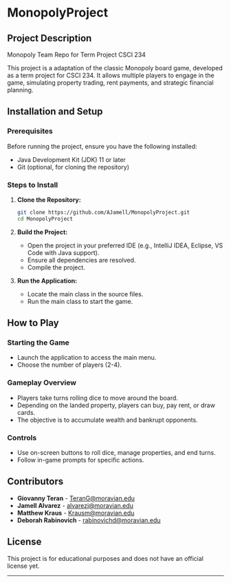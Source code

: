 # MonopolyProject

## Project Description
Monopoly Team Repo for Term Project CSCI 234

This project is a adaptation of the classic Monopoly board game, developed as a term project for CSCI 234. It allows multiple players to engage in the game, simulating property trading, rent payments, and strategic financial planning.

## Installation and Setup

### Prerequisites
Before running the project, ensure you have the following installed:
- Java Development Kit (JDK) 11 or later
- Git (optional, for cloning the repository)

### Steps to Install
1. **Clone the Repository:**
   ```bash
   git clone https://github.com/AJamell/MonopolyProject.git
   cd MonopolyProject
   ```
2. **Build the Project:**
   - Open the project in your preferred IDE (e.g., IntelliJ IDEA, Eclipse, VS Code with Java support).
   - Ensure all dependencies are resolved.
   - Compile the project.

3. **Run the Application:**
   - Locate the main class in the source files.
   - Run the main class to start the game.

## How to Play

### Starting the Game
- Launch the application to access the main menu.
- Choose the number of players (2-4).

### Gameplay Overview
- Players take turns rolling dice to move around the board.
- Depending on the landed property, players can buy, pay rent, or draw cards.
- The objective is to accumulate wealth and bankrupt opponents.

### Controls
- Use on-screen buttons to roll dice, manage properties, and end turns.
- Follow in-game prompts for specific actions.

## Contributors
- **Giovanny Teran** - TeranG@moravian.edu
- **Jamell Alvarez** - alvarezj@moravian.edu
- **Matthew Kraus** - Krausm@moravian.edu
- **Deborah Rabinovich** - rabinovichd@moravian.edu

## License
This project is for educational purposes and does not have an official license yet.

---


